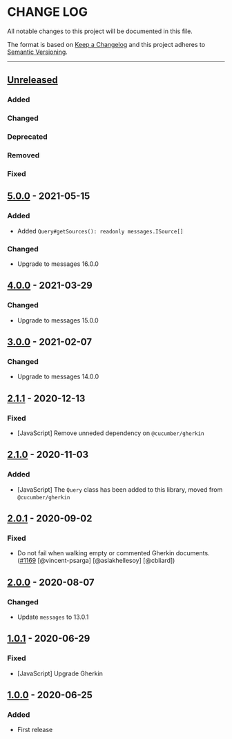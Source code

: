# CHANGE LOG
All notable changes to this project will be documented in this file.

The format is based on [Keep a Changelog](http://keepachangelog.com/)
and this project adheres to [Semantic Versioning](http://semver.org/).

----
## [Unreleased]

### Added

### Changed

### Deprecated

### Removed

### Fixed

## [5.0.0] - 2021-05-15

### Added

* Added `Query#getSources(): readonly messages.ISource[]`

### Changed

* Upgrade to messages 16.0.0

## [4.0.0] - 2021-03-29

### Changed

* Upgrade to messages 15.0.0

## [3.0.0] - 2021-02-07

### Changed

* Upgrade to messages 14.0.0

## [2.1.1] - 2020-12-13

### Fixed

* [JavaScript] Remove unneded dependency on `@cucumber/gherkin`

## [2.1.0] - 2020-11-03

### Added

* [JavaScript] The `Query` class has been added to this library, moved from `@cucumber/gherkin`

## [2.0.1] - 2020-09-02

### Fixed

* Do not fail when walking empty or commented Gherkin documents.
  ([#1169](https://github.com/cucumber/cucumber/pull/1169)
   [@vincent-psarga]
   [@aslakhellesoy]
   [@cbliard])

## [2.0.0] - 2020-08-07

### Changed

* Update `messages` to 13.0.1

## [1.0.1] - 2020-06-29

### Fixed

* [JavaScript] Upgrade Gherkin

## [1.0.0] - 2020-06-25

### Added

* First release

<!-- Releases -->
[Unreleased]: https://github.com/cucumber/cucumber/compare/gherkin-utils/v5.0.0...master
[5.0.0]:      https://github.com/cucumber/cucumber/compare/gherkin-utils/v4.0.0...gherkin-utils/v5.0.0
[4.0.0]:      https://github.com/cucumber/cucumber/compare/gherkin-utils/v3.0.0...gherkin-utils/v4.0.0
[3.0.0]:      https://github.com/cucumber/cucumber/compare/gherkin-utils/v2.1.1...gherkin-utils/v3.0.0
[2.1.1]:      https://github.com/cucumber/cucumber/compare/gherkin-utils/v2.1.0...gherkin-utils/v2.1.1
[2.1.0]:      https://github.com/cucumber/cucumber/compare/gherkin-utils/v2.0.1...gherkin-utils/v2.1.0
[2.0.1]:      https://github.com/cucumber/cucumber/compare/gherkin-utils/v2.0.0...gherkin-utils/v2.0.1
[2.0.0]:      https://github.com/cucumber/cucumber/compare/gherkin-utils/v1.0.1...gherkin-utils/v2.0.0
[1.0.1]:      https://github.com/cucumber/cucumber/compare/gherkin-utils/v1.0.0...gherkin-utils/v1.0.1
[1.0.0]:      https://github.com/cucumber/cucumber/releases/tag/gherkin-utils/v1.0.0

<!-- Contributors in alphabetical order -->
[aslakhellesoy]:    https://github.com/aslakhellesoy
[cbliard]:          https://github.com/cbliard
[vincent-psarga]:   https://github.com/vincent-psarga
